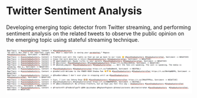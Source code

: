 # Twitter Sentiment Analysis

 Developing emerging topic detector from Twitter streaming, and performing sentiment analysis on the related tweets to observe the public opinion on the emerging topic using stateful streaming technique.
 
![alt text](https://github.com/Chitrae92/Twitter-Sentiment-Analysis/blob/master/Output%20Screenshot.PNG)
